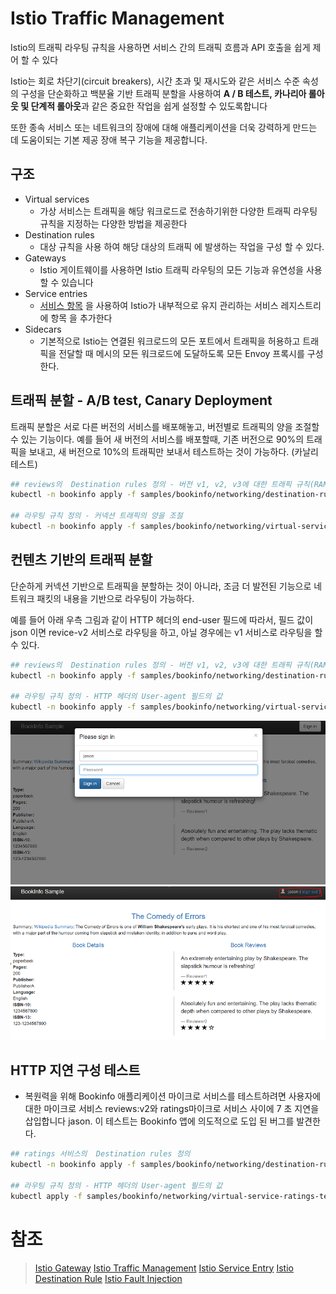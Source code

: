 # Istio Traffic Management

Istio의 트래픽 라우팅 규칙을 사용하면 서비스 간의 트래픽 흐름과 API 호출을 쉽게 제어 할 수 있다

Istio는 회로 차단기(circuit breakers), 시간 초과 및 재시도와 같은 서비스 수준 속성의 구성을 단순화하고 백분율 기반 트래픽 분할을 사용하여 **A / B 테스트, 카나리아 롤아웃 및 단계적 롤아웃**과 같은 중요한 작업을 쉽게 설정할 수 있도록합니다

또한 종속 서비스 또는 네트워크의 장애에 대해 애플리케이션을 더욱 강력하게 만드는 데 도움이되는 기본 제공 장애 복구 기능을 제공합니다.


## 구조
- Virtual services
  - 가상 서비스는 트래픽을 해당 워크로드로 전송하기위한 다양한 트래픽 라우팅 규칙을 지정하는 다양한 방법을 제공한다
- Destination rules
  - 대상 규칙을 사용 하여 해당 대상의 트래픽 에 발생하는 작업을 구성 할 수 있다.
- Gateways
  - Istio 게이트웨이를 사용하면 Istio 트래픽 라우팅의 모든 기능과 유연성을 사용할 수 있습니다
- Service entries
  - [서비스 항목](https://istio.io/latest/docs/reference/config/networking/service-entry/#ServiceEntry) 을 사용하여 Istio가 내부적으로 유지 관리하는 서비스 레지스트리에 항목 을 추가한다
- Sidecars
  - 기본적으로 Istio는 연결된 워크로드의 모든 포트에서 트래픽을 허용하고 트래픽을 전달할 때 메시의 모든 워크로드에 도달하도록 모든 Envoy 프록시를 구성한다.

## 트래픽 분할 - A/B test, Canary Deployment
트래픽 분할은 서로 다른 버전의 서비스를 배포해놓고, 버전별로 트래픽의 양을 조절할 수 있는 기능이다. 예를 들어 새 버전의 서비스를 배포할때, 기존 버전으로 90%의 트래픽을 보내고, 새 버전으로 10%의 트래픽만 보내서 테스트하는 것이 가능하다. (카날리 테스트)
```sh
## reviews의  Destination rules 정의 - 버전 v1, v2, v3에 대한 트래픽 규칙(RANDOM) 정의
kubectl -n bookinfo apply -f samples/bookinfo/networking/destination-rule-reviews.yaml 

## 라우팅 규칙 정의 - 커넥션 트래픽의 양을 조절
kubectl -n bookinfo apply -f samples/bookinfo/networking/virtual-service-reviews-90-10.yaml
```

## 컨텐츠 기반의 트래픽 분할
단순하게 커넥션 기반으로 트래픽을 분할하는 것이 아니라, 조금 더 발전된 기능으로 네트워크 패킷의 내용을 기반으로 라우팅이 가능하다. 

예를 들어 아래 우측 그림과 같이 HTTP 헤더의 end-user 필드에 따라서, 필드 값이 json 이면 revice-v2 서비스로 라우팅을 하고, 아닐 경우에는 v1 서비스로 라우팅을 할 수 있다.

```sh
## reviews의  Destination rules 정의 - 버전 v1, v2, v3에 대한 트래픽 규칙(RANDOM) 정의
kubectl -n bookinfo apply -f samples/bookinfo/networking/destination-rule-reviews.yaml 

## 라우팅 규칙 정의 - HTTP 헤더의 User-agent 필드의 값
kubectl -n bookinfo apply -f samples/bookinfo/networking/virtual-service-reviews-jason-v2.yaml
```
![컨텐츠 기반의 트래픽 분할](images/istio-traffic-jason-v2-1.png)
![컨텐츠 기반의 트래픽 분할](images/istio-traffic-jason-v2-2.png)

## HTTP 지연 구성 테스트
- 복원력을 위해 Bookinfo 애플리케이션 마이크로 서비스를 테스트하려면 사용자에 대한 마이크로 서비스 reviews:v2와 ratings마이크로 서비스 사이에 7 초 지연을 삽입합니다 jason. 이 테스트는 Bookinfo 앱에 의도적으로 도입 된 버그를 발견한다.


```sh
## ratings 서비스의  Destination rules 정의
kubectl -n bookinfo apply -f samples/bookinfo/networking/destination-rule-all.yaml

## 라우팅 규칙 정의 - HTTP 헤더의 User-agent 필드의 값
kubectl apply -f samples/bookinfo/networking/virtual-service-ratings-test-delay.yaml
```


# 참조
> [Istio Gateway](https://istio.io/latest/docs/reference/config/networking/gateway/)
> [Istio Traffic Management](https://istio.io/latest/docs/concepts/traffic-management/)
> [Istio Service Entry](https://istio.io/latest/docs/reference/config/networking/service-entry/)
> [Istio Destination Rule](https://istio.io/latest/docs/reference/config/networking/destination-rule/)
> [Istio Fault Injection](https://istio.io/latest/docs/tasks/traffic-management/fault-injection/)